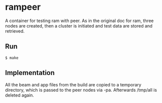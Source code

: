 rampeer
=====

A container for testing ram with peer.
As in the original doc for ram, three nodes are created,
then a cluster is initiated and test data are stored
and retrieved.

Run
---

    $ make

Implementation
--------------

All the beam and app files from the build are copied to
a temporary directory, which is passed to the peer nodes
via -pa.
Afterwards /tmp/all is deleted again.
